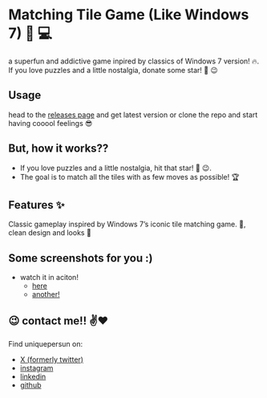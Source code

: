 # Matching Tile Game (Like Windows 7) :game_die: :computer:
a superfun and addictive game inpired by classics of Windows 7 version! :fire:. If you love puzzles and a little nostalgia, donate some star! :star2: :wink:


## Usage
head to the [releases page](https://github.com/uniquepersun/pretty-cool-clock/releases) and get latest version or clone the repo and start having cooool feelings :sunglasses:


## But, how it works??
- If you love puzzles and a little nostalgia, hit that star! :star2: :wink:.
- The goal is to match all the tiles with as few moves as possible! :trophy:

##  Features :sparkles:
Classic gameplay inspired by Windows 7’s iconic tile matching game. :floppy_disk:, clean design and looks :art:


## Some screenshots for you :)
- watch it in aciton!
    - [here]()
    - [another!]()


## :wink: contact me!! :v::heart:
Find uniquepersun on: 
- [X (formerly twitter)](https://x.com/uniquepersun) <br>
- [instagram](https://instagram.com/uniquepersun) <br>
-  [linkedin](https://https://www.linkedin.com/in/abhay-tomar-53218530b)<br>
- [github](https://github.com/uniquepersun)<br>
